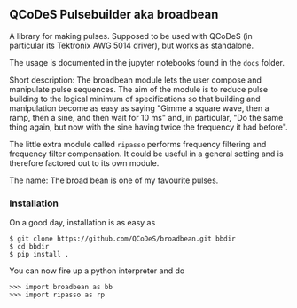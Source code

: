 ## QCoDeS Pulsebuilder aka broadbean

A library for making pulses. Supposed to be used with QCoDeS (in
particular its Tektronix AWG 5014 driver), but works as standalone.

The usage is documented in the jupyter notebooks found in the `docs` folder.

Short description: The broadbean module lets the user compose and
manipulate pulse sequences. The aim of the module is to reduce pulse
building to the logical minimum of specifications so that building and
manipulation become as easy as saying "Gimme a square wave, then a
ramp, then a sine, and then wait for 10 ms" and, in particular, "Do
the same thing again, but now with the sine having twice the frequency
it had before".

The little extra module called `ripasso` performs frequency filtering
and frequency filter  compensation. It could be useful in a general
setting and is therefore factored out to its own module.

The name: The broad bean is one of my favourite pulses.

### Installation

On a good day, installation is as easy as
```
$ git clone https://github.com/QCoDeS/broadbean.git bbdir
$ cd bbdir
$ pip install .
```
You can now fire up a python interpreter and do
```
>>> import broadbean as bb
>>> import ripasso as rp
```

